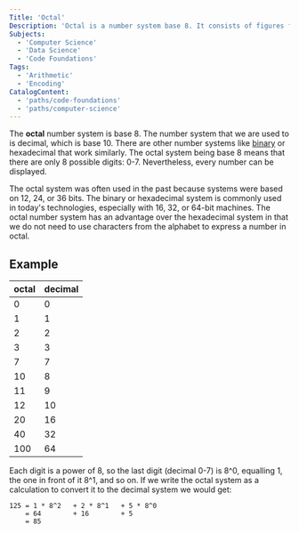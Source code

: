 ```yaml
---
Title: 'Octal' 
Description: 'Octal is a number system base 8. It consists of figures from 0 to 7. Every figure in a number written in octal corresponds to 8 to the power of the certain digit.'
Subjects: 
  - 'Computer Science'
  - 'Data Science'
  - 'Code Foundations'
Tags: 
  - 'Arithmetic'
  - 'Encoding'
CatalogContent: 
  - 'paths/code-foundations'
  - 'paths/computer-science'
---
```


The **octal** number system is base 8. The number system that we are used to is decimal, which is base 10. There are other number systems like [binary](https://www.codecademy.com/resources/docs/general/binary) or hexadecimal that work similarly. The octal system being base 8 means that there are only 8 possible digits: 0-7. Nevertheless, every number can be displayed.

The octal system was often used in the past because systems were based on 12, 24, or 36 bits. The binary or hexadecimal system is commonly used in today's technologies, especially with 16, 32, or 64-bit machines. The octal number system has an advantage over the hexadecimal system in that we do not need to use characters from the alphabet to express a number in octal.

## Example

octal|decimal
---|---
0|0
1|1
2|2
3|3
7|7
10|8
11|9
12|10
20|16
40|32
100|64

Each digit is a power of 8, so the last digit (decimal 0-7) is 8^0, equalling 1, the one in front of it 8^1, and so on. If we write the octal system as a calculation to convert it to the decimal system we would get:

```
125 = 1 * 8^2   + 2 * 8^1   + 5 * 8^0
    = 64        + 16        + 5
    = 85
```

